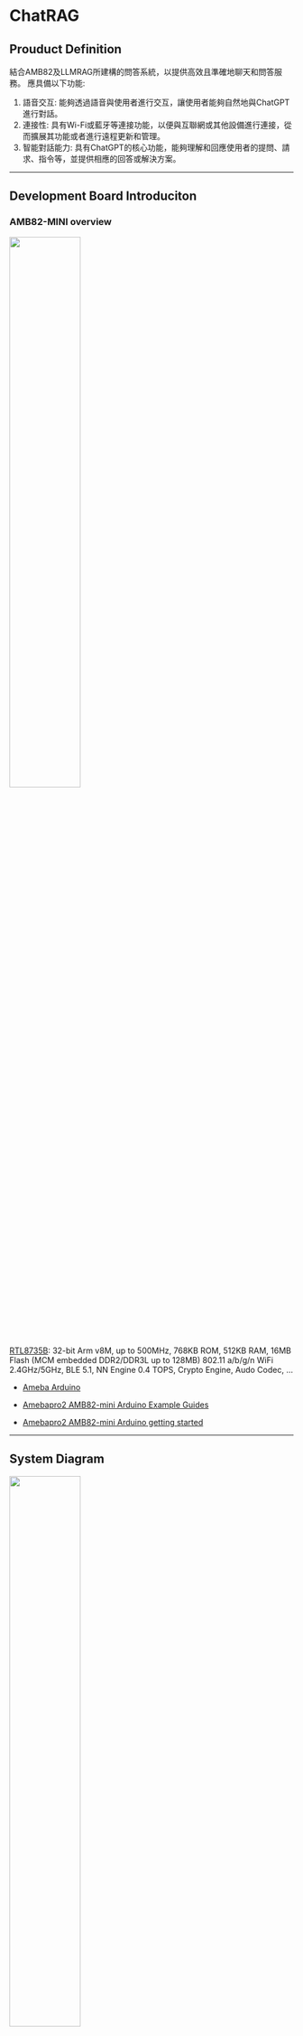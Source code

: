 # ChatRAG

## Prouduct Definition
結合AMB82及LLMRAG所建構的問答系統，以提供高效且準確地聊天和問答服務。 應具備以下功能:

1. 語音交互: 能夠透過語音與使用者進行交互，讓使用者能夠自然地與ChatGPT進行對話。
2. 連接性: 具有Wi-Fi或藍牙等連接功能，以便與互聯網或其他設備進行連接，從而擴展其功能或者進行遠程更新和管理。
3. 智能對話能力: 具有ChatGPT的核心功能，能夠理解和回應使用者的提問、請求、指令等，並提供相應的回答或解決方案。

---
## Development Board Introduciton
### AMB82-MINI overview
<p><img width="50%" height="50%" src="https://www.amebaiot.com/wp-content/uploads/2023/03/amb82_mini.png"></p>

[RTL8735B](https://www.amebaiot.com/en/amebapro2/): 32-bit Arm v8M, up to 500MHz, 768KB ROM, 512KB RAM, 16MB Flash (MCM embedded DDR2/DDR3L up to 128MB) 802.11 a/b/g/n WiFi 2.4GHz/5GHz, BLE 5.1, NN Engine 0.4 TOPS, Crypto Engine, Audo Codec, …

* [Ameba Arduino](https://www.amebaiot.com/en/ameba-arduino-summary/)

* [Amebapro2 AMB82-mini Arduino Example Guides](https://www.amebaiot.com/en/amebapro2-amb82-mini-arduino-peripherals-examples)

* [Amebapro2 AMB82-mini Arduino getting started](https://www.amebaiot.com/en/amebapro2-amb82-mini-arduino-getting-started/)
---
## System Diagram
<p><img width="50%" height="50%" src="https://github.com/rkuo2000/portable-ChatGPT/blob/main/assets/Portable-ChatGPT_System_Diagram.png?raw=true"></p>

---
## Implementation
### Server:
model_name = "meta-llama/Meta-Llama-3-8B-Instruct"<br>
**Code:**[AmebaPro2_Whisper_LlamaIndex_RAG_server.py](https://github.com/xnwei/portable-ChatGPT/blob/main/AmebaPro2_Whisper_LlamaIndex_RAG_server.py)<br>
```
    # print(decoded_data)
    #Save the decoded data to an MP4 file
    with open("output.mp4", "wb") as f:
        f.write(decoded_data)
  
    # Whisper transcribe
    result = ASR.transcribe("output.mp4",fp16=False)
    header1 = "ASR: "
    result1 = result["text"]        
    print(header1+result1)
    
    # Query-Engine
    prompt = result["text"]
    response = query_engine.query(prompt)
    header2 = "LLaVA: "
    result2 = response.response
    print(header2+result2)
    return Response(header1+result1+"\n"+header2+result2)
```

### Client
**Code:**[RecordMP4_HTTP_Post_Audio_TFTLCD.ino](https://github.com/xnwei/portable-ChatGPT/blob/main/RecordMP4_HTTP_Post_Audio_TFTLCD.ino)<br>
```
#define TFT_RESET 5 #define TFT_DC 4 #define TFT_CS SPI_SS
AmebaILI9341 tft = AmebaILI9341(TFT_CS, TFT_DC, TFT_RESET); #define TFT_RESET 5
#define TFT_DC 4
#define TFT_CS SPI_SS
AmebaILI9341 tft = AmebaILI9341(TFT_CS, TFT_DC, TFT_RESET);
#define ILI9341_SPI_FREQUENCY 20000000
#define FILENAME "TestRecordingAudioOnly.mp4"
char ssid[] = "Hsun"; // your network SSID (Home WiFi or Smartphone Hotspot)
char pass[] = "48918925"; // your network password
int status = WL_IDLE_STATUS;
char server[] = "172.20.10.9"; // the server IP running HTTP server on PC
#define PORT 5000
```
---
## Demo Video
https://youtube.com/shorts/CBXGBWKEMnU?feature=share

---
